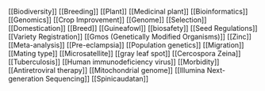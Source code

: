 [[Biodiversity]]
[[Breeding]]
[[Plant]]
[[Medicinal plant]]
[[Bioinformatics]]
[[Genomics]]
[[Crop Improvement]]
[[Genome]]
[[Selection]]
[[Domestication]]
[[Breed]]
[[Guineafowl]]
[[biosafety]]
[[Seed Regulations]]
[[Variety Registration]]
[[Gmos (Genetically Modified Organisms)]]
[[Zinc]]
[[Meta-analysis]]
[[Pre-eclampsia]]
[[Population genetics]]
[[Migration]]
[[Mating type]]
[[Microsatellite]]
[[gray leaf spot]]
[[Cercospora Zeina]]
[[Tuberculosis]]
[[Human immunodeficiency virus]]
[[Morbidity]]
[[Antiretroviral therapy]]
[[Mitochondrial genome]]
[[Illumina Next-generation Sequencing]]
[[Spinicaudatan]]
